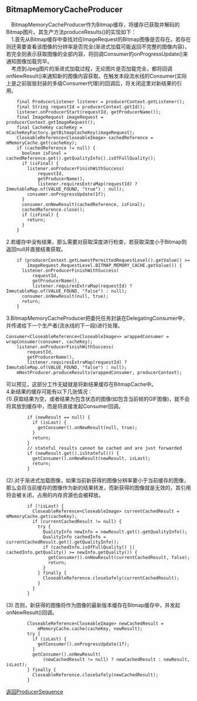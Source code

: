 ## BitmapMemoryCacheProducer
&#8195;BitmapMemoryCacheProducer作为Bitmap缓存，将缓存已获取并解码的Bitmap图片。其生产方法produceResults()的实现如下：   
&#8195;1.首先从Bitmap缓存中查找对应ImageRequest的Bitmap图像是否存在。若存在则还需要查看该图像的分辨率是否完全(渐进式加载可能返回不完整的图像内容)，若完全则表示获取图像的全部内容，将回调Consumer的onProgressUpdate()来通知图像加载完毕。   
&#8195;考虑到Jpeg图片的渐进式加载过程，无论图片是否加载完全，都将回调onNewResult()来通知新的图像内容获取。在触发本段流水线的Consumer(实际上是之前层层封装的多级Consumer代理)的回调后，将关闭这里对新结果的引用。
```
    final ProducerListener listener = producerContext.getListener();
    final String requestId = producerContext.getId();
    listener.onProducerStart(requestId, getProducerName());
    final ImageRequest imageRequest = producerContext.getImageRequest();
    final CacheKey cacheKey = mCacheKeyFactory.getBitmapCacheKey(imageRequest);
    CloseableReference<CloseableImage> cachedReference = mMemoryCache.get(cacheKey);
    if (cachedReference != null) {
      boolean isFinal = cachedReference.get().getQualityInfo().isOfFullQuality();
      if (isFinal) {
        listener.onProducerFinishWithSuccess(
            requestId,
            getProducerName(),
            listener.requiresExtraMap(requestId) ? ImmutableMap.of(VALUE_FOUND, "true") : null);
        consumer.onProgressUpdate(1f);
      }
      consumer.onNewResult(cachedReference, isFinal);
      cachedReference.close();
      if (isFinal) {
        return;
      }
    }
```    
2.若缓存中没有结果，那么需要对获取深度进行检查，若获取深度小于Bitmap则返回null并直接结束获取。
```
    if (producerContext.getLowestPermittedRequestLevel().getValue() >=
        ImageRequest.RequestLevel.BITMAP_MEMORY_CACHE.getValue()) {
      listener.onProducerFinishWithSuccess(
          requestId,
          getProducerName(),
          listener.requiresExtraMap(requestId) ? ImmutableMap.of(VALUE_FOUND, "false") : null);
      consumer.onNewResult(null, true);
      return;
    }
```
3.BitmapMemoryCacheProducer把委托任务封装在DelegatingConsumer中，并传递给下一个生产者(流水线的下一段)进行处理。
```
Consumer<CloseableReference<CloseableImage>> wrappedConsumer = wrapConsumer(consumer, cacheKey);
    listener.onProducerFinishWithSuccess(
        requestId,
        getProducerName(),
        listener.requiresExtraMap(requestId) ? ImmutableMap.of(VALUE_FOUND, "false") : null);
    mNextProducer.produceResults(wrappedConsumer, producerContext);
```
可以预见，这部分工作无疑就是将新结果缓存在BitmapCache中。   
4.新结果的缓存可能有以下几张情况：   
(1).获取结果为空，或者结果为包含状态的图像(如包含当前帧的GIF图像)，就不会将其放到缓存中，而是将直接发起Consumer回调。
```
        if (newResult == null) {
          if (isLast) {
            getConsumer().onNewResult(null, true);
          }
          return;
        }
        // stateful results cannot be cached and are just forwarded
        if (newResult.get().isStateful()) {
          getConsumer().onNewResult(newResult, isLast);
          return;
        }
```
(2).对于渐进式加载图像，如果当前新获得的图像分辨率要小于当前缓存的图像，那么会将当前缓存的图像作为新的结果转发，而新获得的图像就是无效的，其引用将会被关闭，占用的内存资源也会被释放。
```
        if (!isLast) {
          CloseableReference<CloseableImage> currentCachedResult = mMemoryCache.get(cacheKey); 
          if (currentCachedResult != null) {
            try {
              QualityInfo newInfo = newResult.get().getQualityInfo();
              QualityInfo cachedInfo = currentCachedResult.get().getQualityInfo();
              if (cachedInfo.isOfFullQuality() || cachedInfo.getQuality() >= newInfo.getQuality()) {
                getConsumer().onNewResult(currentCachedResult, false);
                return;
              }
            } finally {
              CloseableReference.closeSafely(currentCachedResult);
            }
          }
        }
```
(3).否则，新获得的图像将作为图像的最新版本缓存在Bitmap缓存中，并发起onNewResult()回调。
```
        CloseableReference<CloseableImage> newCachedResult =
            mMemoryCache.cache(cacheKey, newResult);
        try {
          if (isLast) {
            getConsumer().onProgressUpdate(1f);
          }
          getConsumer().onNewResult(
              (newCachedResult != null) ? newCachedResult : newResult, isLast);
        } finally {
          CloseableReference.closeSafely(newCachedResult);
        }
```

[返回ProducerSequence](https://github.com/icemoonlol/fresco-research-stuff/blob/master/main-stuff/imagepipeline/producer_sequence.md)
